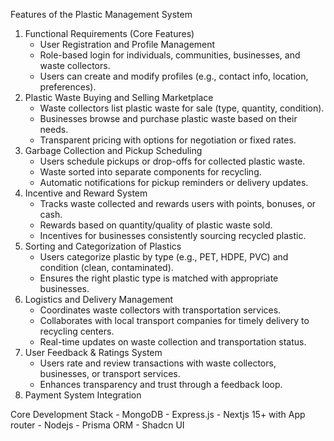 Features of the Plastic Management System
1. Functional Requirements (Core Features)
   - User Registration and Profile Management
   - Role-based login for individuals, communities, businesses, and waste collectors.
   - Users can create and modify profiles (e.g., contact info, location, preferences).
2. Plastic Waste Buying and Selling Marketplace
   - Waste collectors list plastic waste for sale (type, quantity, condition).
   - Businesses browse and purchase plastic waste based on their needs.
   - Transparent pricing with options for negotiation or fixed rates.
3. Garbage Collection and Pickup Scheduling
   - Users schedule pickups or drop-offs for collected plastic waste.
   - Waste sorted into separate components for recycling.
   - Automatic notifications for pickup reminders or delivery updates.
4. Incentive and Reward System
   - Tracks waste collected and rewards users with points, bonuses, or cash.
   - Rewards based on quantity/quality of plastic waste sold.
   - Incentives for businesses consistently sourcing recycled plastic.
5. Sorting and Categorization of Plastics
   - Users categorize plastic by type (e.g., PET, HDPE, PVC) and condition (clean, contaminated).
   - Ensures the right plastic type is matched with appropriate businesses.
6. Logistics and Delivery Management
   - Coordinates waste collectors with transportation services.
   - Collaborates with local transport companies for timely delivery to recycling centers.
   - Real-time updates on waste collection and transportation status.
7. User Feedback & Ratings System
   - Users rate and review transactions with waste collectors, businesses, or transport services.
   - Enhances transparency and trust through a feedback loop.
8. Payment System Integration

Core Development Stack
    - MongoDB
    - Express.js
    - Nextjs 15+ with App router
    - Nodejs
    - Prisma ORM
    - Shadcn UI

